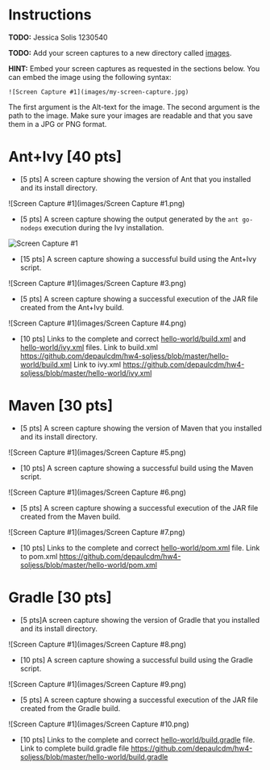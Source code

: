 # Instructions
**TODO:** Jessica Solis 1230540

**TODO:** Add your screen captures to a new directory called [images](images).

**HINT:** Embed your screen captures as requested in the sections below. You can embed the image using the following syntax:

```
![Screen Capture #1](images/my-screen-capture.jpg)
```

The first argument is the Alt-text for the image. The second argument is the path to the image. Make sure your images are readable and that you save them in a JPG or PNG format.

# Ant+Ivy [40 pts]
- [5 pts] A screen capture showing the version of Ant that you installed and its install directory.

![Screen Capture #1](images/Screen Capture #1.png)

- [5 pts] A screen capture showing the output generated by the `ant go-nodeps` execution during the Ivy installation.

![Screen Capture #1](images/Screen_Capture_#2.png)

- [15 pts] A screen capture showing a successful build using the Ant+Ivy script.

![Screen Capture #1](images/Screen Capture #3.png)

- [5 pts] A screen capture showing a successful execution of the JAR file created from the Ant+Ivy build.

![Screen Capture #1](images/Screen Capture #4.png)

- [10 pts] Links to the complete and correct [hello-world/build.xml](hello-world/build.xml) and [hello-world/ivy.xml](hello-world/ivy.xml) files.
Link to build.xml https://github.com/depaulcdm/hw4-soljess/blob/master/hello-world/build.xml
Link to ivy.xml https://github.com/depaulcdm/hw4-soljess/blob/master/hello-world/ivy.xml 

# Maven [30 pts]
- [5 pts] A screen capture showing the version of Maven that you installed and its install directory.

![Screen Capture #1](images/Screen Capture #5.png)

- [10 pts] A screen capture showing a successful build using the Maven script.

![Screen Capture #1](images/Screen Capture #6.png)


- [5 pts] A screen capture showing a successful execution of the JAR file created from the Maven build.

![Screen Capture #1](images/Screen Capture #7.png)


- [10 pts] Links to the complete and correct [hello-world/pom.xml](hello-world/pom.xml) file.
Link to pom.xml https://github.com/depaulcdm/hw4-soljess/blob/master/hello-world/pom.xml

# Gradle [30 pts]
- [5 pts]A screen capture showing the version of Gradle that you installed and its install directory.

![Screen Capture #1](images/Screen Capture #8.png)

- [10 pts] A screen capture showing a successful build using the Gradle script.

![Screen Capture #1](images/Screen Capture #9.png)

- [5 pts] A screen capture showing a successful execution of the JAR file created from the Gradle build.

![Screen Capture #1](images/Screen Capture #10.png)

- [10 pts] Links to the complete and correct [hello-world/build.gradle](hello-world/build.gradle) file.
Link to complete build.gradle file https://github.com/depaulcdm/hw4-soljess/blob/master/hello-world/build.gradle

